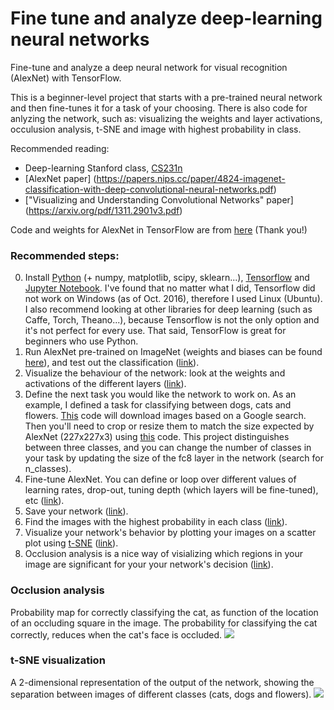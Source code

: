 # Fine tune and analyze deep-learning neural networks
Fine-tune and analyze a deep neural network for visual recognition (AlexNet) with TensorFlow.

This is a beginner-level project that starts with a pre-trained neural network and then fine-tunes it for a task of your choosing. There is also code for anlyzing the network, such as: visualizing the weights and layer activations, occulusion analysis, t-SNE and image with highest probability in class.

Recommended reading:
- Deep-learning Stanford class, [CS231n](http://cs231n.github.io/)
- [AlexNet paper] (https://papers.nips.cc/paper/4824-imagenet-classification-with-deep-convolutional-neural-networks.pdf)
- ["Visualizing and Understanding Convolutional Networks" paper] (https://arxiv.org/pdf/1311.2901v3.pdf)

Code and weights for AlexNet in TensorFlow are from [here]( http://www.cs.toronto.edu/~guerzhoy/tf_alexnet/) (Thank you!)

### Recommended steps: 

0. Install [Python](https://www.python.org/downloads/) (+ numpy, matplotlib, scipy, sklearn...), [Tensorflow](https://www.tensorflow.org/get_started/os_setup) and [Jupyter Notebook](http://jupyter.readthedocs.io/en/latest/install.html). I've found that no matter what I did, Tensorflow did not work on Windows (as of Oct. 2016), therefore I used Linux (Ubuntu). I also recommend looking at other libraries for deep learning (such as Caffe, Torch, Theano...), because Tensorflow is not the only option and it's not perfect for every use. That said, TensorFlow is great for beginners who use Python.
1. Run AlexNet pre-trained on ImageNet (weights and biases can be found [here](http://www.cs.toronto.edu/~guerzhoy/tf_alexnet/bvlc_alexnet.npy)), and test out the classification ([link](https://github.com/orlyliba/Fine_Tune_Analyze_Neural_Net/blob/master/AlexNet_notebook.ipynb)).
2. Visualize the behaviour of the network: look at the weights and activations of the different layers ([link](https://github.com/orlyliba/Fine_Tune_Analyze_Neural_Net/blob/master/AlexNet_vis_notebook.ipynb)).
3. Define the next task you would like the network to work on. As an example, I defined a task for classifying between dogs, cats and flowers. [This](https://github.com/orlyliba/Fine_Tune_Analyze_Neural_Net/blob/master/image_dl.py) code will download images based on a Google search. Then you'll need to crop or resize them to match the size expected by AlexNet (227x227x3) using [this](https://github.com/orlyliba/Fine_Tune_Analyze_Neural_Net/blob/master/Prep_Images.ipynb) code. This project distinguishes between three classes, and you can change the number of classes in your task by updating the size of the fc8 layer in the network (search for n_classes).
4. Fine-tune AlexNet. You can define or loop over different values of learning rates, drop-out, tuning depth (which layers will be fine-tuned), etc ([link](https://github.com/orlyliba/Fine_Tune_Analyze_Neural_Net/blob/master/AlexNet_finetune_select_layers.ipynb)).
5. Save your network ([link](https://github.com/orlyliba/Fine_Tune_Analyze_Neural_Net/blob/master/AlexNet_finetune_save_net.ipynb)).
6. Find the images with the highest probability in each class ([link](https://github.com/orlyliba/Fine_Tune_Analyze_Neural_Net/blob/master/Find_highest_prob_image.ipynb)).
7. Visualize your network's behavior by plotting your images on a scatter plot using [t-SNE](https://en.wikipedia.org/wiki/T-distributed_stochastic_neighbor_embedding) ([link](https://github.com/orlyliba/Fine_Tune_Analyze_Neural_Net/blob/master/AlexNet_TSNE.ipynb)).
8. Occlusion analysis is a nice way of visializing which regions in your image are significant for your your network's decision ([link](https://github.com/orlyliba/Fine_Tune_Analyze_Neural_Net/blob/master/Occlusion_analysis.ipynb)).


### Occlusion analysis 
Probability map for correctly classifying the cat, as function of the location of an occluding square in the image. The probability for classifying the cat correctly, reduces when the cat's face is occluded.
![](https://cloud.githubusercontent.com/assets/19598320/21302263/50be3440-c56a-11e6-9302-aa76cb52eeec.png)

### t-SNE visualization 
A 2-dimensional representation of the output of the network, showing the separation between images of different classes (cats, dogs and flowers).
![](https://cloud.githubusercontent.com/assets/19598320/21300571/f575930e-c559-11e6-9324-50ca4d98c09d.png)



